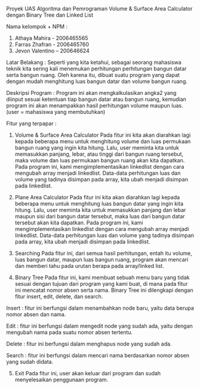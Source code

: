 Proyek UAS Algoritma dan Pemrograman
Volume & Surface Area Calculator dengan Binary Tree dan Linked List

Nama kelompok + NPM :
1.	Athaya Mahira - 2006465565
2.	Farras Zhafran - 2006465760
3.	Jevon Valentino – 200646624

Latar Belakang :
Seperti yang kita ketahui, sebagai seorang mahasiswa teknik kita sering kali menemukan perhitungan perhitungan bangun datar serta bangun ruang. Oleh karena itu, dibuat suatu program yang dapat dengan mudah menghitung luas bangun datar dan volume bangun ruang.

Deskripsi Program :
Program ini akan mengkalkulasikan angka2 yang diinput  sesuai ketentuan tiap bangun datar atau bangun ruang, kemudian program ini akan menampakkan hasil perhitungan volume maupun luas. (user = mahasiswa yang membutuhkan)

Fitur yang terpapar :
1.	Volume & Surface Area Calculator
Pada fitur ini kita akan diarahkan lagi kepada beberapa menu untuk menghitung volume dan luas permukaan bangun ruang yang ingin kita hitung. Lalu, user meminta kita untuk memasukkan panjang, lebar, atau tinggi dari bangun ruang tersebut, maka volume dan luas permukaan bangun ruang akan kita dapatkan.
Pada program ini, kami mengimplementasikan linkedlist dengan cara mengubah array menjadi linkedlist. Data-data perhitungan luas dan volume yang tadinya disimpan pada array, kita ubah menjadi disimpan pada linkedlist.


2.	Plane Area Calculator
Pada fitur ini kita akan diarahkan lagi kepada beberapa menu untuk menghitung luas bangun datar yang ingin kita hitung. Lalu, user meminta kita untuk memasukkan panjang dan lebar maupun sisi  dari bangun datar tersebut, maka luas dari bangun datar tersebut akan kita dapatkan. 
Pada program ini, kami mengimplementasikan linkedlist dengan cara mengubah array menjadi linkedlist. Data-data perhitungan luas dan volume yang tadinya disimpan pada array, kita ubah menjadi disimpan pada linkedlist.



3.	Searching
Pada fitur ini, dari semua hasil perhitungan, entah itu volume, luas bangun datar, maupun luas bangun ruang, program akan mencari dan memberi tahu pada urutan berapa pada array/linked list.

4.	Binary Tree
Pada fitur ini, kami membuat sebuah menu baru yang tidak sesuai dengan tujuan dari program yang kami buat, di mana pada fitur ini mencatat nomor absen serta nama. Binary Tree ini dilengkapi dengan fitur insert, edit, delete, dan search.

Insert : fitur ini berfungsi dalam menambahkan node baru, yaitu data berupa nomor absen dan nama.

Edit : fitur ini berfungsi dalam mengedit node yang sudah ada, yaitu dengan mengubah nama pada suatu nomor absen tertentu.

Delete : fitur ini berfungsi dalam menghapus node yang sudah ada.

Search : fitur ini berfungsi dalam mencari nama berdasarkan nomor absen yang sudah didata.

5.	Exit
Pada fitur ini, user akan keluar dari program dan sudah menyelesaikan penggunaan program. 
